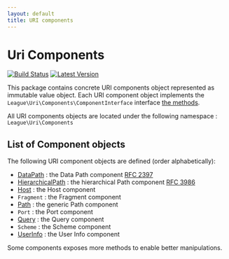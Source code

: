 ```yaml
---
layout: default
title: URI components
---
```


Uri Components
=======

[![Build Status](https://img.shields.io/travis/thephpleague/uri/master.svg?style=flat-square)](https://travis-ci.org/thephpleague/uri-components)
[![Latest Version](https://img.shields.io/github/release/thephpleague/uri-components.svg?style=flat-square)](https://github.com/thephpleague/uri-components/releases)

This package contains concrete URI components object represented as immutable value object. Each URI component object implements the `League\Uri\Components\ComponentInterface` interface [the methods](/dev-master/components/api/).

All URI components objects are located under the following namespace : `League\Uri\Components`


List of Component objects
--------

The following URI component objects are defined (order alphabetically):

- [DataPath](/dev-master/components/data/) : the Data Path component [RFC 2397](https://tools.ietf.org/html/rfc2397)
- [HierarchicalPath](/dev-master/components/hierarchicalpath/) : the hierarchical Path component [RFC 3986](https://tools.ietf.org/html/rfc3986)
- [Host](/dev-master/components/host/) : the Host component
- `Fragment` : the Fragment component
- [Path](/dev-master/components/path/) : the generic Path component
- `Port` : the Port component
- [Query](/dev-master/components/query/) : the Query component
- `Scheme` : the Scheme component
- [UserInfo](/dev-master/components/userinfo/) : the User Info component

Some components exposes more methods to enable better manipulations.